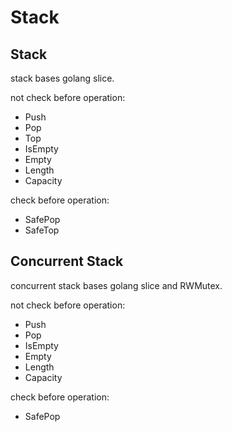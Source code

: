 # Stack

## Stack

stack bases golang slice.

not check before operation:

* Push
* Pop
* Top
* IsEmpty
* Empty
* Length
* Capacity

check before operation:

* SafePop
* SafeTop

## Concurrent Stack

concurrent stack bases golang slice and RWMutex.

not check before operation:

* Push
* Pop
* IsEmpty
* Empty
* Length
* Capacity

check before operation:

* SafePop
